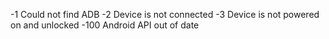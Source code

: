 -1 Could not find ADB
-2 Device is not connected
-3 Device is not powered on and unlocked
-100 Android API out of date